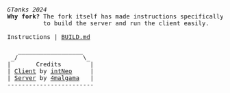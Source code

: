 <pre>
<i>GTanks 2024</i>
<b>Why fork?</b> The fork itself has made instructions specifically
          to build the server and run the client easily.

Instructions | <a href="https://github.com/bjuonday/gtanks_server_remake/blob/master/BUILD.md">BUILD.md</a>

   __________________
 _/                  \_
|       Credits        |
| <a href="https://github.com/intNeo/gt_client_2024">Client</a> by <a href="https://github.com/intNeo/">intNeo</a>     |
| <a href="https://github.com/4malgama/gtanks_server_remake">Server</a> by <a href="https://github.com/4malgama/">4malgama</a>   |
------------------------
</pre>
